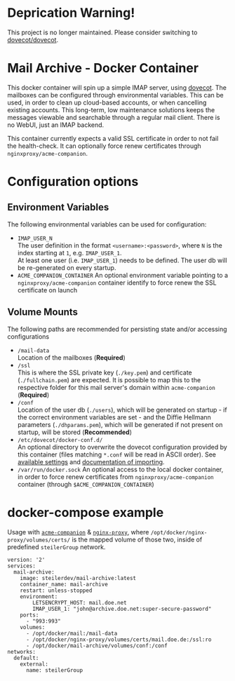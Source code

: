 # Deprication Warning!

This project is no longer maintained. Please consider switching to [dovecot/dovecot](https://hub.docker.com/r/dovecot/dovecot).

# Mail Archive - Docker Container
This docker container will spin up a simple IMAP server, using [dovecot](https://www.dovecot.org). The mailboxes can be configured through environmental variables. This can be used, in order to clean up cloud-based accounts, or when cancelling existing accounts. This long-term, low maintenance solutions keeps the messages viewable and searchable through a regular mail client. There is no WebUI, just an IMAP backend.

This container currently expects a valid SSL certificate in order to not fail the health-check. It can optionally force renew certificates through `nginxproxy/acme-companion`.

# Configuration options
## Environment Variables
The following environmental variables can be used for configuration:

 - `IMAP_USER_N`  
    The user definition in the format `<username>:<password>`, where `N` is the index starting at `1`, e.g. `IMAP_USER_1`.  
    At least one user (i.e. `IMAP_USER_1`) needs to be defined. The user db will be re-generated on every startup.
  - `ACME_COMPANION_CONTAINER`
    An optional environment variable pointing to a `nginxproxy/acme-companion` container identify to force renew the SSL certificate on launch

## Volume Mounts
The following paths are recommended for persisting state and/or accessing configurations

 - `/mail-data`  
    Location of the mailboxes (**Required**)
 - `/ssl`  
    This is where the SSL private key (`./key.pem`) and certificate (`./fullchain.pem`) are expected. It is possible to map this to the respective folder for this mail server's domain within `acme-companion` (**Required**)
  - `/conf`  
    Location of the user db (`./users`), which will be generated on startup - if the correct environment variables are set - and the Diffie Hellmann parameters (`./dhparams.pem`), which will be generated if not present on startup, will be stored (**Recommended**)
  - `/etc/dovecot/docker-conf.d/`  
    An optional directory to overwrite the dovecot configuration provided by this container (files matching `*.conf` will be read in ASCII order). See [available settings](https://doc.dovecot.org/settings/#settings) and [documentation of importing](https://doc.dovecot.org/configuration_manual/config_file/). 
  - `/var/run/docker.sock`
    An optional access to the local docker container, in order to force renew certificates from `nginxproxy/acme-companion` container (through `$ACME_COMPANION_CONTAINER`)

# docker-compose example
Usage with [`acme-companion`](https://github.com/nginx-proxy/acme-companion) & [`nginx-proxy`](https://github.com/nginx-proxy/nginx-proxy), where `/opt/docker/nginx-proxy/volumes/certs/` is the mapped volume of those two, inside of predefined `steilerGroup` network.


```
version: '2'
services:
  mail-archive:
    image: steilerdev/mail-archive:latest
    container_name: mail-archive
    restart: unless-stopped
    environment:
        LETSENCRYPT_HOST: mail.doe.net
        IMAP_USER_1: "john@archive.doe.net:super-secure-password"
    ports:
      - "993:993"
    volumes:
      - /opt/docker/mail:/mail-data
      - /opt/docker/nginx-proxy/volumes/certs/mail.doe.de:/ssl:ro
      - /opt/docker/mail-archive/volumes/conf:/conf
networks:
  default:
    external:
      name: steilerGroup
```